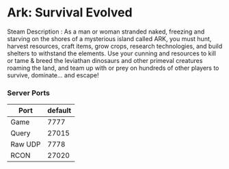 # Ark: Survival Evolved
Steam Description :
As a man or woman stranded naked, freezing and starving on the shores of a mysterious island called ARK, you must hunt, harvest resources, craft items, grow crops, research technologies, and build shelters to withstand the elements. Use your cunning and resources to kill or tame & breed the leviathan dinosaurs and other primeval creatures roaming the land, and team up with or prey on hundreds of other players to survive, dominate... and escape!

### Server Ports

| Port  | default |
|-------|---------|
| Game  | 7777   |
| Query | 27015   |
| Raw UDP  | 7778   |
| RCON  | 27020   |
